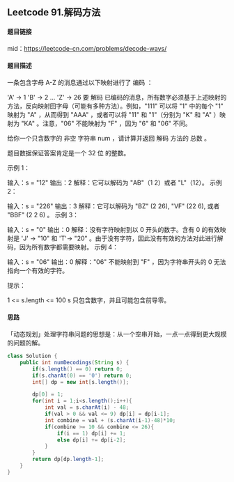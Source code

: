 ## Leetcode 91.解码方法

#### 题目链接

mid：https://leetcode-cn.com/problems/decode-ways/

#### 题目描述

一条包含字母 A-Z 的消息通过以下映射进行了 编码 ：

'A' -> 1
'B' -> 2
...
'Z' -> 26
要 解码 已编码的消息，所有数字必须基于上述映射的方法，反向映射回字母（可能有多种方法）。例如，"111" 可以将 "1" 中的每个 "1" 映射为 "A" ，从而得到 "AAA" ，或者可以将 "11" 和 "1"（分别为 "K" 和 "A" ）映射为 "KA" 。注意，"06" 不能映射为 "F" ，因为 "6" 和 "06" 不同。

给你一个只含数字的 非空 字符串 num ，请计算并返回 解码 方法的 总数 。

题目数据保证答案肯定是一个 32 位 的整数。

 

示例 1：

输入：s = "12"
输出：2
解释：它可以解码为 "AB"（1 2）或者 "L"（12）。
示例 2：

输入：s = "226"
输出：3
解释：它可以解码为 "BZ" (2 26), "VF" (22 6), 或者 "BBF" (2 2 6) 。
示例 3：

输入：s = "0"
输出：0
解释：没有字符映射到以 0 开头的数字。含有 0 的有效映射是 'J' -> "10" 和 'T'-> "20" 。由于没有字符，因此没有有效的方法对此进行解码，因为所有数字都需要映射。
示例 4：

输入：s = "06"
输出：0
解释："06" 不能映射到 "F" ，因为字符串开头的 0 无法指向一个有效的字符。 


提示：

1 <= s.length <= 100
s 只包含数字，并且可能包含前导零。

#### 思路

「动态规划」处理字符串问题的思想是：从一个空串开始，一点一点得到更大规模的问题的解。

```java
class Solution {
    public int numDecodings(String s) {
        if(s.length() == 0) return 0;
        if(s.charAt(0) == '0') return 0;
        int[] dp = new int[s.length()];

        dp[0] = 1;
        for(int i = 1;i<s.length();i++){
            int val = s.charAt(i) - 48;
            if(val > 0 && val <= 9) dp[i] = dp[i-1];
            int combine = val + (s.charAt(i-1)-48)*10;
            if(combine >= 10 && combine <= 26){
                if(i == 1) dp[i] += 1;
                else dp[i] += dp[i-2];
            }
        }
        return dp[dp.length-1];
    }
}
```

